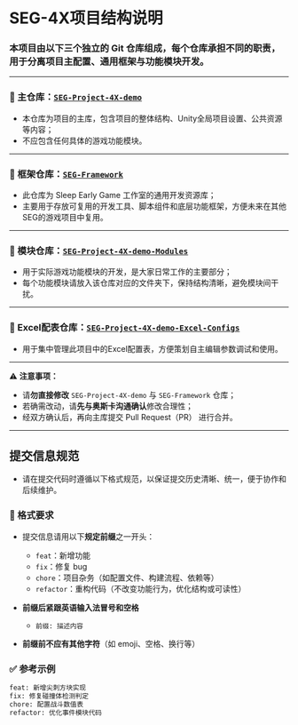 # SEG-4X项目结构说明

### 本项目由以下三个独立的 Git 仓库组成，每个仓库承担不同的职责，用于分离项目主配置、通用框架与功能模块开发。
---

### 📁 主仓库：[`SEG-Project-4X-demo`](https://github.com/OSCAR-hi/SEG-Project-4X-demo)

- 本仓库为项目的主库，包含项目的整体结构、Unity全局项目设置、公共资源等内容；
- 不应包含任何具体的游戏功能模块。

---

### 📁 框架仓库：[`SEG-Framework`](https://github.com/OSCAR-hi/SEG-Framework)

- 此仓库为 Sleep Early Game 工作室的通用开发资源库；
- 主要用于存放可复用的开发工具、脚本组件和底层功能框架，方便未来在其他SEG的游戏项目中复用。

---

### 📁 模块仓库：[`SEG-Project-4X-demo-Modules`](https://github.com/OSCAR-hi/SEG-Project-4X-demo-Modules)

- 用于实际游戏功能模块的开发，是大家日常工作的主要部分；
- 每个功能模块请放入该仓库对应的文件夹下，保持结构清晰，避免模块间干扰。

---

### 📁 Excel配表仓库：[`SEG-Project-4X-demo-Excel-Configs`](https://github.com/OSCAR-hi/SEG-Project-4X-demo-Excel-Configs)

- 用于集中管理此项目中的Excel配置表，方便策划自主编辑参数调试和使用。

---

⚠️ **注意事项：**
- 请**勿直接修改** `SEG-Project-4X-demo` 与 `SEG-Framework` 仓库；
- 若确需改动，请**先与奥斯卡沟通确认**修改合理性；
- 经双方确认后，再向主库提交 Pull Request（PR） 进行合并。

---

## 提交信息规范

- 请在提交代码时遵循以下格式规范，以保证提交历史清晰、统一，便于协作和后续维护。

### 📌 格式要求

- 提交信息请用以下**规定前缀**之一开头：
  - `feat`：新增功能
  - `fix`：修复 bug
  - `chore`：项目杂务（如配置文件、构建流程、依赖等）
  - `refactor`：重构代码（不改变功能行为，优化结构或可读性）

- **前缀后紧跟英语输入法冒号和空格**  
  - `前缀: 描述内容`

- **前缀前不应有其他字符**（如 emoji、空格、换行等）

### ✅ 参考示例

```bash
feat: 新增尖刺方块实现
fix: 修复碰撞体检测判定
chore: 配置战斗数值表
refactor: 优化事件模块代码

